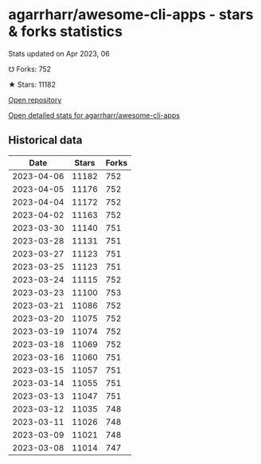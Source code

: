 # agarrharr/awesome-cli-apps - stars & forks statistics

Stats updated on Apr 2023, 06

☋ Forks: 752

★ Stars: 11182

[Open repository](https://github.com/agarrharr/awesome-cli-apps)

[Open detailed stats for agarrharr/awesome-cli-apps](https://reviewgithub.com/rep/agarrharr/awesome-cli-apps)

## Historical data
| Date | Stars | Forks |
|------|-------|-------|
| 2023-04-06 | 11182 | 752 | 
| 2023-04-05 | 11176 | 752 | 
| 2023-04-04 | 11172 | 752 | 
| 2023-04-02 | 11163 | 752 | 
| 2023-03-30 | 11140 | 751 | 
| 2023-03-28 | 11131 | 751 | 
| 2023-03-27 | 11123 | 751 | 
| 2023-03-25 | 11123 | 751 | 
| 2023-03-24 | 11115 | 752 | 
| 2023-03-23 | 11100 | 753 | 
| 2023-03-21 | 11086 | 752 | 
| 2023-03-20 | 11075 | 752 | 
| 2023-03-19 | 11074 | 752 | 
| 2023-03-18 | 11069 | 752 | 
| 2023-03-16 | 11060 | 751 | 
| 2023-03-15 | 11057 | 751 | 
| 2023-03-14 | 11055 | 751 | 
| 2023-03-13 | 11047 | 751 | 
| 2023-03-12 | 11035 | 748 | 
| 2023-03-11 | 11026 | 748 | 
| 2023-03-09 | 11021 | 748 | 
| 2023-03-08 | 11014 | 747 | 

